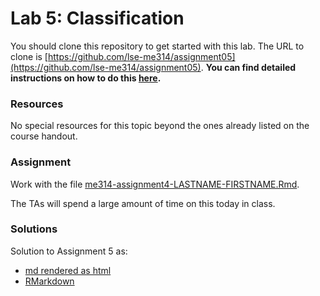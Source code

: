 # Lab 5: Classification

You should clone this repository to get started with this lab.  The URL to clone is [https://github.com/lse-me314/assignment05](https://github.com/lse-me314/assignment05).  **You can find detailed instructions on how to do this [here](https://lse-me314.github.io/instructions).**

### Resources

No special resources for this topic beyond the ones already listed on the course handout.

### Assignment

Work with the file [me314-assignment4-LASTNAME-FIRSTNAME.Rmd](me314-assignment4-LASTNAME-FIRSTNAME.Rmd).

The TAs will spend a large amount of time on this today in class.


### Solutions

Solution to Assignment 5 as:
*  [md rendered as html](https://github.com/lse-me314/assignment05/blob/master/ME314_assignment5_solution.md) 
*  [RMarkdown](ME314_assignment5_solution.Rmd)  
